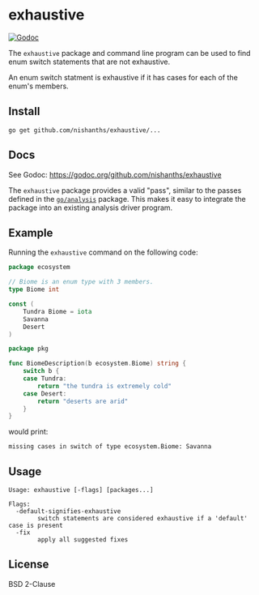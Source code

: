 # exhaustive

[![Godoc](https://godoc.org/github.com/nishanths/exhaustive?status.svg)](https://godoc.org/github.com/nishanths/exhaustive)

The `exhaustive` package and command line program can be used to find
enum switch statements that are not exhaustive.

An enum switch statment is exhaustive if it has cases for each of the enum's members.

## Install

```
go get github.com/nishanths/exhaustive/...
```

## Docs

See Godoc: https://godoc.org/github.com/nishanths/exhaustive

The `exhaustive` package provides a valid "pass", similar to the passes defined in the [`go/analysis`](http://godoc.org/golang.org/x/tools/go/analysis) package. This makes it easy to integrate the package into an existing analysis driver program.

## Example

Running the `exhaustive` command on the following code:

```go
package ecosystem

// Biome is an enum type with 3 members.
type Biome int

const (
	Tundra Biome = iota
	Savanna
	Desert
)
```
```go
package pkg

func BiomeDescription(b ecosystem.Biome) string {
	switch b {
	case Tundra:
		return "the tundra is extremely cold"
	case Desert:
		return "deserts are arid"
	}
}
```

would print:

```
missing cases in switch of type ecosystem.Biome: Savanna
```

## Usage

```
Usage: exhaustive [-flags] [packages...]

Flags:
  -default-signifies-exhaustive
    	switch statements are considered exhaustive if a 'default' case is present
  -fix
    	apply all suggested fixes
```

## License

BSD 2-Clause
